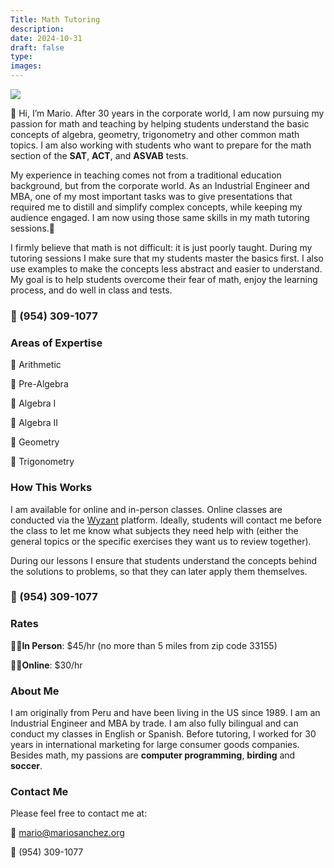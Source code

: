 ```yaml
---
Title: Math Tutoring 
description: 
date: 2024-10-31
draft: false
type: 
images:
---
```


<p class="centered"><img src="/img/msc-li.jpg" class="profile small round"></p>

👋 Hi, I’m Mario. After 30 years in the corporate world, I am now pursuing my passion for math and teaching by helping students understand the basic concepts of algebra, geometry, trigonometry and other common math topics. I am also working with students who want to prepare for the math section of the **SAT**, **ACT**, and **ASVAB** tests.

My experience in teaching comes not from a traditional education background, but from the corporate world. As an Industrial Engineer and MBA, one of my most important tasks was to give presentations that required me to distill and simplify complex concepts, while keeping my audience engaged. I am now using those same skills in my math tutoring sessions.🌱

I firmly believe that math is not difficult: it is just poorly taught. During my tutoring sessions I make sure that my students master the basics first. I also use examples to make the concepts less abstract and easier to understand. My goal is to help students overcome their fear of math, enjoy the learning process, and do well in class and tests.

<h3 class="centered">📱 (954) 309-1077</h3>

### Areas of Expertise

🎯 Arithmetic

🎯 Pre-Algebra

🎯 Algebra I

🎯 Algebra II

🎯 Geometry

🎯 Trigonometry

### How This Works

I am available for online and in-person classes. Online classes are conducted via the <a href="https://www.wyzant.com/refer/tutor/89013474?utm_source=TREF&utm_campaign=GI&utm_content=TProfile&utm_medium=link">Wyzant</a> platform. Ideally, students will contact me before the class to let me know what subjects they need help with (either the general topics or the specific exercises they want us to review together). 

During our lessons I ensure that students understand the concepts behind the solutions to problems, so that they can later apply them themselves.

<h3 class="centered">📱 (954) 309-1077</h3>

### Rates

🙋‍♂️**In Person**: $45/hr (no more than 5 miles from zip code 33155)

👨‍💻**Online**: $30/hr


### About Me

I am originally from Peru and have been living in the US since 1989. I am an Industrial Engineer and MBA by trade. I am also fully bilingual and can conduct my classes in English or Spanish. Before tutoring, I worked for 30 years in international marketing for large consumer goods companies. Besides math, my passions are **computer programming**, **birding** and **soccer**.

### Contact Me

Please feel free to contact me at:

📧 mario@mariosanchez.org

📱 (954) 309-1077
